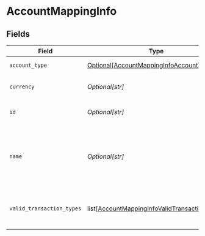 # AccountMappingInfo


## Fields

| Field                                                                                                           | Type                                                                                                            | Required                                                                                                        | Description                                                                                                     | Example                                                                                                         |
| --------------------------------------------------------------------------------------------------------------- | --------------------------------------------------------------------------------------------------------------- | --------------------------------------------------------------------------------------------------------------- | --------------------------------------------------------------------------------------------------------------- | --------------------------------------------------------------------------------------------------------------- |
| `account_type`                                                                                                  | [Optional[AccountMappingInfoAccountType]](../../models/shared/accountmappinginfoaccounttype.md)                 | :heavy_minus_sign:                                                                                              | Type of the account.                                                                                            | Expense                                                                                                         |
| `currency`                                                                                                      | *Optional[str]*                                                                                                 | :heavy_minus_sign:                                                                                              | Currency of the account.                                                                                        | GBP                                                                                                             |
| `id`                                                                                                            | *Optional[str]*                                                                                                 | :heavy_minus_sign:                                                                                              | Unique identifier of account.                                                                                   | 6                                                                                                               |
| `name`                                                                                                          | *Optional[str]*                                                                                                 | :heavy_minus_sign:                                                                                              | Name of the account as it appears in the companies accounting software.                                         | Purchases                                                                                                       |
| `valid_transaction_types`                                                                                       | list[[AccountMappingInfoValidTransactionTypes](../../models/shared/accountmappinginfovalidtransactiontypes.md)] | :heavy_minus_sign:                                                                                              | Supported transaction types for the account.                                                                    | Payment                                                                                                         |